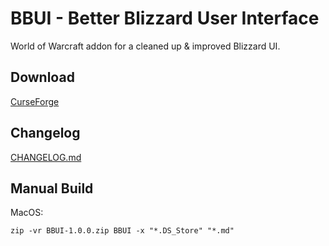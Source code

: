 # BBUI - Better Blizzard User Interface

World of Warcraft addon for a cleaned up & improved Blizzard UI.

## Download

[CurseForge](https://www.curseforge.com/wow/addons/bbui)

## Changelog

[CHANGELOG.md](CHANGELOG.md)

## Manual Build

MacOS:

`zip -vr BBUI-1.0.0.zip BBUI -x "*.DS_Store" "*.md"`
